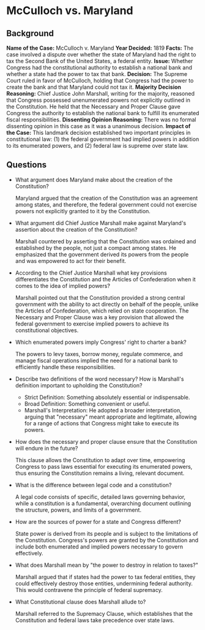 # McCulloch vs. Maryland

## Background
**Name of the Case:** McCulloch v. Maryland
**Year Decided:** 1819
**Facts:** The case involved a dispute over whether the state of Maryland had the right to tax the Second Bank of the United States, a federal entity.
**Issue:** Whether Congress had the constitutional authority to establish a national bank and whether a state had the power to tax that bank.
**Decision:** The Supreme Court ruled in favor of McCulloch, holding that Congress had the power to create the bank and that Maryland could not tax it.
**Majority Decision Reasoning:** Chief Justice John Marshall, writing for the majority, reasoned that Congress possessed unenumerated powers not explicitly outlined in the Constitution. He held that the Necessary and Proper Clause gave Congress the authority to establish the national bank to fulfill its enumerated fiscal responsibilities.
**Dissenting Opinion Reasoning:** There was no formal dissenting opinion in this case as it was a unanimous decision.
**Impact of the Case:** This landmark decision established two important principles in constitutional law: (1) the federal government had implied powers in addition to its enumerated powers, and (2) federal law is supreme over state law.

## Questions

- What argument does Maryland make about the creation of the Constitution?

    Maryland argued that the creation of the Constitution was an agreement among states, and therefore, the federal government could not exercise powers not explicitly granted to it by the Constitution.

- What argument did Chief Justice Marshall make against Maryland's assertion about the creation of the Constitution?

    Marshall countered by asserting that the Constitution was ordained and established by the people, not just a compact among states. He emphasized that the government derived its powers from the people and was empowered to act for their benefit.

- According to the Chief Justice Marshall what key provisions differentiates the Constitution and the Articles of Confederation when it comes to the idea of implied powers?

    Marshall pointed out that the Constitution provided a strong central government with the ability to act directly on behalf of the people, unlike the Articles of Confederation, which relied on state cooperation. The Necessary and Proper Clause was a key provision that allowed the federal government to exercise implied powers to achieve its constitutional objectives.

- Which enumerated powers imply Congress' right to charter a bank?

    The powers to levy taxes, borrow money, regulate commerce, and manage fiscal operations implied the need for a national bank to efficiently handle these responsibilities.

- Describe two definitions of the word necessary? How is Marshall's definition important to upholding the Constitution?

    - Strict Definition: Something absolutely essential or indispensable.
    - Broad Definition: Something convenient or useful.
    - Marshall's Interpretation: He adopted a broader interpretation, arguing that "necessary" meant appropriate and legitimate, allowing for a range of actions that Congress might take to execute its powers.

- How does the necessary and proper clause ensure that the Constitution will endure in the future?

    This clause allows the Constitution to adapt over time, empowering Congress to pass laws essential for executing its enumerated powers, thus ensuring the Constitution remains a living, relevant document.

- What is the difference between legal code and a constitution?

    A legal code consists of specific, detailed laws governing behavior, while a constitution is a fundamental, overarching document outlining the structure, powers, and limits of a government.

- How are the sources of power for a state and Congress different?

    State power is derived from its people and is subject to the limitations of the Constitution. Congress's powers are granted by the Constitution and include both enumerated and implied powers necessary to govern effectively.

- What does Marshall mean by "the power to destroy in relation to taxes?"

    Marshall argued that if states had the power to tax federal entities, they could effectively destroy those entities, undermining federal authority. This would contravene the principle of federal supremacy.

- What Constitutional clause does Marshall allude to?

    Marshall referred to the Supremacy Clause, which establishes that the Constitution and federal laws take precedence over state laws.
